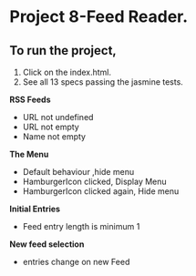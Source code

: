 # Project 8-Feed Reader.

## To run the project,
1. Click on the index.html. 
2. See all 13 specs passing the jasmine tests.

**RSS Feeds**
  * URL not undefined
  * URL not empty
  * Name not empty
  
**The Menu**
  * Default behaviour ,hide menu
  * HamburgerIcon clicked, Display Menu
  * HamburgerIcon clicked again, Hide menu
  
**Initial Entries**
  * Feed entry length is minimum 1
  
**New feed selection**
  * entries change on new Feed
